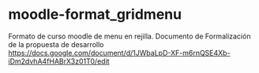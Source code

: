 # moodle-format_gridmenu
Formato de curso moodle de menu en rejilla.
Documento de Formalización de la propuesta de desarrollo
https://docs.google.com/document/d/1JWbaLpD-XF-m6rnQSE4Xb-iDm2dvhA4fHABrX3z01T0/edit

